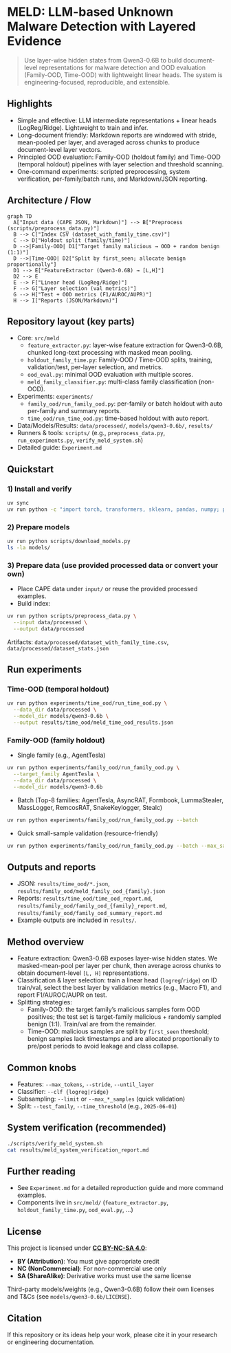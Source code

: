 # MELD: LLM-based Unknown Malware Detection with Layered Evidence

> Use layer-wise hidden states from Qwen3-0.6B to build document-level representations for malware detection and OOD evaluation (Family-OOD, Time-OOD) with lightweight linear heads. The system is engineering-focused, reproducible, and extensible.

## Highlights
- Simple and effective: LLM intermediate representations + linear heads (LogReg/Ridge). Lightweight to train and infer.
- Long-document friendly: Markdown reports are windowed with stride, mean-pooled per layer, and averaged across chunks to produce document-level layer vectors.
- Principled OOD evaluation: Family-OOD (holdout family) and Time-OOD (temporal holdout) pipelines with layer selection and threshold scanning.
- One-command experiments: scripted preprocessing, system verification, per-family/batch runs, and Markdown/JSON reporting.


## Architecture / Flow
```mermaid
graph TD
  A["Input data (CAPE JSON, Markdown)"] --> B["Preprocess (scripts/preprocess_data.py)"]
  B --> C["Index CSV (dataset_with_family_time.csv)"]
  C --> D["Holdout split (family/time)"]
  D -->|Family-OOD| D1["Target family malicious → OOD + random benign (1:1)"]
  D -->|Time-OOD| D2["Split by first_seen; allocate benign proportionally"]
  D1 --> E["FeatureExtractor (Qwen3-0.6B) → [L,H]"]
  D2 --> E
  E --> F["Linear head (LogReg/Ridge)"]
  F --> G["Layer selection (val metrics)"]
  G --> H["Test + OOD metrics (F1/AUROC/AUPR)"]
  H --> I["Reports (JSON/Markdown)"]
```

## Repository layout (key parts)
- Core: `src/meld`
  - `feature_extractor.py`: layer-wise feature extraction for Qwen3-0.6B, chunked long-text processing with masked mean pooling.
  - `holdout_family_time.py`: Family-OOD / Time-OOD splits, training, validation/test, per-layer selection, and metrics.
  - `ood_eval.py`: minimal OOD evaluation with multiple scores.
  - `meld_family_classifier.py`: multi-class family classification (non-OOD).
- Experiments: `experiments/`
  - `family_ood/run_family_ood.py`: per-family or batch holdout with auto per-family and summary reports.
  - `time_ood/run_time_ood.py`: time-based holdout with auto report.
- Data/Models/Results: `data/processed/`, `models/qwen3-0.6b/`, `results/`
- Runners & tools: `scripts/` (e.g., `preprocess_data.py`, `run_experiments.py`, `verify_meld_system.sh`)
- Detailed guide: `Experiment.md`

## Quickstart
### 1) Install and verify
```bash
uv sync
uv run python -c "import torch, transformers, sklearn, pandas, numpy; print('✅ env ok')"
```

### 2) Prepare models
```bash
uv run python scripts/download_models.py
ls -la models/
```

### 3) Prepare data (use provided processed data or convert your own)
- Place CAPE data under `input/` or reuse the provided processed examples.
- Build index:
```bash
uv run python scripts/preprocess_data.py \
  --input data/processed \
  --output data/processed
```
Artifacts: `data/processed/dataset_with_family_time.csv`, `data/processed/dataset_stats.json`

## Run experiments
### Time-OOD (temporal holdout)
```bash
uv run python experiments/time_ood/run_time_ood.py \
  --data_dir data/processed \
  --model_dir models/qwen3-0.6b \
  --output results/time_ood/meld_time_ood_results.json
```

### Family-OOD (family holdout)
- Single family (e.g., AgentTesla)
```bash
uv run python experiments/family_ood/run_family_ood.py \
  --target_family AgentTesla \
  --data_dir data/processed \
  --model_dir models/qwen3-0.6b
```
- Batch (Top-8 families: AgentTesla, AsyncRAT, Formbook, LummaStealer, MassLogger, RemcosRAT, SnakeKeylogger, Stealc)
```bash
uv run python experiments/family_ood/run_family_ood.py --batch
```
- Quick small-sample validation (resource-friendly)
```bash
uv run python experiments/family_ood/run_family_ood.py --batch --max_samples 200
```

## Outputs and reports
- JSON: `results/time_ood/*.json`, `results/family_ood/meld_family_ood_{family}.json`
- Reports: `results/time_ood/time_ood_report.md`, `results/family_ood/family_ood_{family}_report.md`, `results/family_ood/family_ood_summary_report.md`
- Example outputs are included in `results/`.

## Method overview
- Feature extraction: Qwen3-0.6B exposes layer-wise hidden states. We masked-mean-pool per layer per chunk, then average across chunks to obtain document-level `[L, H]` representations.
- Classification & layer selection: train a linear head (`logreg`/`ridge`) on ID train/val, select the best layer by validation metrics (e.g., Macro F1), and report F1/AUROC/AUPR on test.
- Splitting strategies:
  - Family-OOD: the target family’s malicious samples form OOD positives; the test set is target-family malicious + randomly sampled benign (1:1). Train/val are from the remainder.
  - Time-OOD: malicious samples are split by `first_seen` threshold; benign samples lack timestamps and are allocated proportionally to pre/post periods to avoid leakage and class collapse.

## Common knobs
- Features: `--max_tokens`, `--stride`, `--until_layer`
- Classifier: `--clf {logreg|ridge}`
- Subsampling: `--limit` or `--max_*_samples` (quick validation)
- Split: `--test_family`, `--time_threshold` (e.g., `2025-06-01`)

## System verification (recommended)
```bash
./scripts/verify_meld_system.sh
cat results/meld_system_verification_report.md
```

## Further reading
- See `Experiment.md` for a detailed reproduction guide and more command examples.
- Components live in `src/meld/` (`feature_extractor.py`, `holdout_family_time.py`, `ood_eval.py`, ...)

## License

This project is licensed under **[CC BY-NC-SA 4.0](https://creativecommons.org/licenses/by-nc-sa/4.0/)**:
- **BY (Attribution)**: You must give appropriate credit
- **NC (NonCommercial)**: For non-commercial use only  
- **SA (ShareAlike)**: Derivative works must use the same license

Third-party models/weights (e.g., Qwen3-0.6B) follow their own licenses and T&Cs (see `models/qwen3-0.6b/LICENSE`).

## Citation
If this repository or its ideas help your work, please cite it in your research or engineering documentation.
